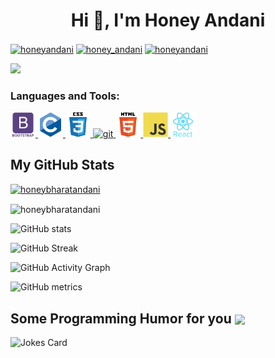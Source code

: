 <h1 align="center">Hi 👋, I'm Honey Andani</h1>

 


<!-- - ⚡ Fun fact: ... luv to design web pages😎but hate coding🥱.... -->
<!-- 
-  <a href="https://www.instagram.com/_sweet106_/"><img src="https://img.shields.io/badge/honeybharatandani-E4405F?style=for-the-badge&logo=instagram&logoColor=violet"/> -->
 
 <a href="https://discord.gg/honeyandani" target="blank"><img align="center" src="https://raw.githubusercontent.com/rahuldkjain/github-profile-readme-generator/master/src/images/icons/Social/discord.svg" alt="honeyandani" height="40" width="40" /></a> 
 <a href="https://instagram.com/_sweet106_" target="blank"><img align="center" src="https://raw.githubusercontent.com/rahuldkjain/github-profile-readme-generator/master/src/images/icons/Social/instagram.svg" alt="honey_andani" height="30" width="40" /></a>
 <a href="https://www.linkedin.com/in/honey-andani-192423218/" target="blank"><img align="center" src="https://raw.githubusercontent.com/rahuldkjain/github-profile-readme-generator/master/src/images/icons/Social/linked-in-alt.svg" alt="honeyandani" height="30" width="40" /></a>
<!--  <img src="https://media.tenor.com/images/d1d7f6ef9cf24497a9d61b0a83a0f50e/tenor.gif" width="250" /> <hr> -->
 
 
<img src="https://64.media.tumblr.com/14f296b2d81f9a2b9e191d82128de36d/tumblr_inline_pj8gz5hoXz1ro5idi_500.gifv" width="350" />
 
 
 <h3 align="left">Languages and Tools:</h3>
 
 <p align="left"> 
<!--   <a href="https://babeljs.io/" target="_blank"><img src="https://www.vectorlogo.zone/logos/babeljs/babeljs-icon.svg" alt="babel" width="40" height="40"/> </a>  -->
  <a href="https://getbootstrap.com" target="_blank"> <img src="https://raw.githubusercontent.com/devicons/devicon/master/icons/bootstrap/bootstrap-plain-wordmark.svg" alt="bootstrap" width="40" height="40"/> </a> 
  <a href="https://www.cprogramming.com/" target="_blank"> <img src="https://raw.githubusercontent.com/devicons/devicon/master/icons/c/c-original.svg" alt="c" width="40" height="40"/> </a> 
<!--   <a href="https://www.w3schools.com/cpp/" target="_blank"> <img src="https://raw.githubusercontent.com/devicons/devicon/master/icons/cplusplus/cplusplus-original.svg" alt="cplusplus" width="40" height="40"/> </a>  -->
  <a href="https://www.w3schools.com/css/" target="_blank"> <img src="https://raw.githubusercontent.com/devicons/devicon/master/icons/css3/css3-original-wordmark.svg" alt="css3" width="40" height="40"/> </a> 
<!--   <a href="https://firebase.google.com/" target="_blank"> <img src="https://www.vectorlogo.zone/logos/firebase/firebase-icon.svg" alt="firebase" width="40" height="40"/> </a> -->
  <a href="https://git-scm.com/" target="_blank"> <img src="https://www.vectorlogo.zone/logos/git-scm/git-scm-icon.svg" alt="git" width="40" height="40"/> </a> 
  <a href="https://www.w3.org/html/" target="_blank"> <img src="https://raw.githubusercontent.com/devicons/devicon/master/icons/html5/html5-original-wordmark.svg" alt="html5" width="40" height="40"/> </a> 
<!--   <a href="https://www.adobe.com/in/products/illustrator.html" target="_blank"> <img src="https://www.vectorlogo.zone/logos/adobe_illustrator/adobe_illustrator-icon.svg" alt="illustrator" width="40" height="40"/> </a> -->
  <a href="https://developer.mozilla.org/en-US/docs/Web/JavaScript" target="_blank"> <img src="https://raw.githubusercontent.com/devicons/devicon/master/icons/javascript/javascript-original.svg" alt="javascript" width="40" height="40"/> </a> 
<!--   <a href="https://www.linux.org/" target="_blank"> <img src="https://raw.githubusercontent.com/devicons/devicon/master/icons/linux/linux-original.svg" alt="linux" width="40" height="40"/> </a> -->
  <a href="https://reactjs.org/" target="_blank"> <img src="https://raw.githubusercontent.com/devicons/devicon/master/icons/react/react-original-wordmark.svg" alt="react" width="40" height="40"/> </a> 
<!--   <a href="https://redux.js.org" target="_blank"> <img src="https://raw.githubusercontent.com/devicons/devicon/master/icons/redux/redux-original.svg" alt="redux" width="40" height="40"/> </a> -->
<!--  <a href="https://www.adobe.com/products/xd.html" target="_blank"> <img src="https://cdn.worldvectorlogo.com/logos/adobe-xd.svg" alt="xd" width="40" height="40"/> </a> </p>
 -->
<h2> My GitHub Stats </h2>

<p align="left"> <a href="https://github.com/honeybharatandani"><img src="https://github-profile-trophy.vercel.app/?username=honeybharatandani&theme=onedark" alt="honeybharatandani" /></a> </p>

<p><img align="center" src="https://github-readme-stats.vercel.app/api/top-langs?username=honeybharatandani&show_icons=true&locale=en&layout=compact&&theme=highcontrast" alt="honeybharatandani" /></p>



   
   
   
![GitHub stats](https://github-readme-stats.vercel.app/api?username=honeybharatandani&show_icons=true&count_private=true&&theme=highcontrast)  

![GitHub Streak](https://github-readme-streak-stats.herokuapp.com/?user=honeybharatandani&theme=highcontrast)

![GitHub Activity Graph](https://activity-graph.herokuapp.com/graph?username=honeybharatandani&bg_color=000000&color=4fff67&line=4fff67&point=ffffff&area=true&hide_border=true)  

![GitHub metrics](https://metrics.lecoq.io/honeybharatandani)  
<h2> Some Programming Humor for you <img align ='center' src='https://media2.giphy.com/media/UQDSBzfyiBKvgFcSTw/giphy.gif?cid=ecf05e47p3cd513axbek3f56ti3jzizq8hincw20jauyyfyw&rid=giphy.gif' width = '75px'></h2>

![Jokes Card](https://readme-jokes.vercel.app/api?theme=dark)
